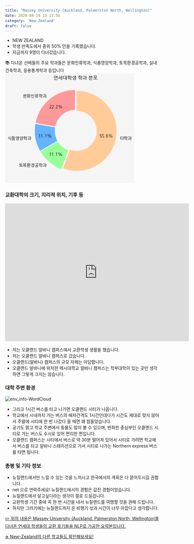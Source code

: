 ```yaml
---
title: "Massey University (Auckland, Palmerston North, Wellington)"
date: 2020-08-19 13:13:54
category: 'New-Zealand'
draft: false
---
```



* NEW ZEALAND
* 학생 만족도에서 중위 50% 안을 기록했습니다.
* 지금까지 9명이 다녀갔습니다. 

📚 다녀온 선배들의 주요 학과들은 문화인류학과, 식품영양학과, 토목환경공학과, 실내건축학과, 응용통계학과 등입니다
![department-info](../plots/NZ000001.png)
### 교환대학의 크기, 지리적 위치, 기후 등
<iframe
width="600"
height="450"
frameborder="0" style="border:0"
src="https://www.google.com/maps/embed/v1/place?key=AIzaSyC9e1AME-pVmWC4hBpFdu5S4dKzyepa3HQ&q=Massey+University+(Auckland,+Palmerston+North,+Wellington)&center=-36.7323409,174.70149990000004&zoom=14" allowfullscreen>
</iframe>

* 저는 오클랜드 알바니 캠퍼스에서 교환학생 생활을 했습니다.
* 저는 오클랜드 알바니 캠퍼스로 갔습니다.
* 오클랜드(알바니) 캠퍼스의 규모 자체는 아담합니다.
* 오클랜드 알바니에 위치한 메시대학교 알바니 캠퍼스는 학부대학이 있는 곳만 생각하면 그렇게 크지는 않습니다.


### 대학 주변 환경

![env_info-WordCloud](../univ_wordclouds_okt/env_info/NZ000001_env_info_okt.png)

* 그리고 1시간 버스를 타고 나가면 오클랜드 시티가 나옵니다.
* 학교에서 시내까지 가는 버스의 배차간격도 1시간인데다가 시간도 제대로 맞지 않아서 주말에 시티에 한 번 나갔다 올 때면 꽤 힘들었습니다.
* 공기도 맑고 학교 주변에서 동물도 많이 볼 수 있으며, 번화한 중심부인 오클랜드 시티로 가는 버스도 수시로 있어 편리한 편입니다.
* 오클랜드 캠퍼스는 시티에서 버스로 약 30분 떨어져 있어서 시티로 가려면 학교에서 버스를 타고 알바니 스테이션으로 가서 시티로 나가는 Northern express 버스를 타면 됩니다.


### 총평 및 기타 정보 
* 뉴질랜드에서만 느낄 수 있는 것을 느끼시고 한국에서의 계획은 다 묻어두시길 권합니다.
* net 으로 연락주세요! 뉴질랜드에서의 경험은 값진 경험이었습니다.
* 뉴질랜드에서 살고싶다라는 생각이 절로 드실겁니다.
* 교환학생 기간 중에 꼭 한 번 시간을 내서 뉴질랜드를 여행할 것을 권해 드립니다.
* 하지만 그러기에는 뉴질랜드까지 온 비행기 삯과 시간이 너무 아깝다고 생각합니다.


[✏️ 위의 내용은 Massey University (Auckland, Palmerston North, Wellington)를 다녀온 연세대 학생들의 교환 후기들을 NLP로 가공한 요약본입니다.](http://oia.yonsei.ac.kr/partner/expReport.asp?ucode=NZ000001&bgbn=A)

[✈️ New-Zealand의 다른 학교들도 확인해보세요!](https://yonsei-exchange.netlify.app/?category=New-Zealand)
